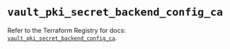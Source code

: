 # `vault_pki_secret_backend_config_ca`

Refer to the Terraform Registry for docs: [`vault_pki_secret_backend_config_ca`](https://registry.terraform.io/providers/hashicorp/vault/4.3.0/docs/resources/pki_secret_backend_config_ca).
